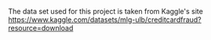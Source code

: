 The data set used for this project is taken from Kaggle's site
https://www.kaggle.com/datasets/mlg-ulb/creditcardfraud?resource=download
